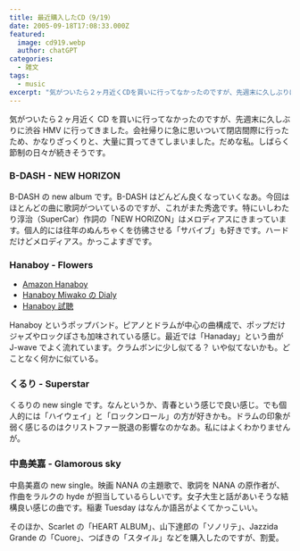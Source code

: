 ```yaml
---
title: 最近購入したCD（9/19）
date: 2005-09-18T17:08:33.000Z
featured:
  image: cd919.webp
  author: chatGPT
categories:
  - 雑文
tags:
  - music
excerpt: "気がついたら２ヶ月近くCDを買いに行ってなかったのですが、先週末に久しぶりに渋谷HMVに行ってきました。会社帰りに急に思いついて閉店間際に行ったため、かなりざっくりと、大量に買ってきてしまいました。だめな私。しばらく節制の日々が続きそうです。"
---
```


気がついたら２ヶ月近く CD を買いに行ってなかったのですが、先週末に久しぶりに渋谷 HMV に行ってきました。会社帰りに急に思いついて閉店間際に行ったため、かなりざっくりと、大量に買ってきてしまいました。だめな私。しばらく節制の日々が続きそうです。

### B-DASH - NEW HORIZON

B-DASH の new album です。B-DASH はどんどん良くなっていくなあ。今回はほとんどの曲に歌詞がついているのですが、これがまた秀逸です。特にいしわたり淳治（SuperCar）作詞の「NEW HORIZON」はメロディアスにきまっています。個人的には往年のぬんちゃくを彷彿させる「サバイブ」も好きです。ハードだけどメロディアス。かっこよすぎです。

### Hanaboy - Flowers

- [Amazon Hanaboy](http://www.amazon.co.jp/exec/obidos/ASIN/B000AQGKJE/ref=nosim/yutakayamaguc-22)
- [Hanaboy Miwako の Dialy](http://hanaboy.seesaa.net/)
- [Hanaboy 試聴](http://www.hanaboy.net/discography.html)

Hanaboy というポップバンド。ピアノとドラムが中心の曲構成で、ポップだけジャズやロックぽさも加味されている感じ。最近では「Hanaday」という曲が J-wave でよく流れています。クラムボンに少し似てる？ いや似てないかも。どことなく何かに似ている。

### くるり \- Superstar

くるりの new single です。なんというか、青春という感じで良い感じ。でも個人的には「ハイウェイ」と「ロックンロール」の方が好きかも。ドラムの印象が弱く感じるのはクリストファー脱退の影響なのかなあ。私にはよくわかりませんが。

### 中島美嘉 \- Glamorous sky

中島美嘉の new single。映画 NANA の主題歌で、歌詞を NANA の原作者が、作曲をラルクの hyde が担当しているらしいです。女子大生と話があいそうな結構良い感じの曲です。稲妻 Tuesday はなんか語呂がよくてかっこいい。

そのほか、Scarlet の「HEART ALBUM」、山下達郎の「ソノリテ」、Jazzida Grande の「Cuore」、つばきの「スタイル」などを購入したのですが、割愛。
